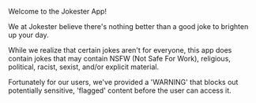 Welcome to the Jokester App!

We at Jokester believe there's nothing better than a good joke to brighten up your day. 

While we realize that certain jokes aren't for everyone, this app does contain jokes that may contain NSFW (Not Safe For Work), religious, political, racist, sexist, and/or explicit material. 

Fortunately for our users, we've provided a 'WARNING' that blocks out potentially sensitive, 'flagged' content before the user can access it. 


